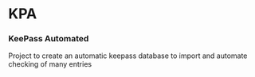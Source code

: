 # KPA
<h3> KeePass Automated</h3>
Project to create an automatic keepass database to import and automate checking of many entries
